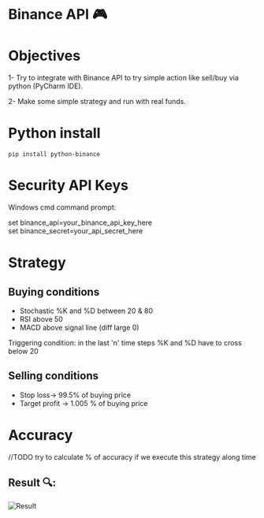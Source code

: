 # Binance API 🎮

# Objectives

1- Try to integrate with Binance API to try simple action like sell/buy via python (PyCharm IDE).

2- Make some simple strategy and run with real funds.

# Python install

```pip install python-binance```


# Security API Keys

Windows cmd command prompt:

set binance_api=your_binance_api_key_here  
set binance_secret=your_api_secret_here

# Strategy
## Buying conditions
* Stochastic %K and %D between 20 & 80
* RSI above 50
* MACD above signal line (diff large 0)


Triggering condition: in the last 'n' time steps %K and %D have to cross below 20

## Selling conditions
* Stop loss-> 99.5% of buying price
* Target profit -> 1.005 % of buying price

# Accuracy

//TODO try to calculate % of accuracy if we execute this strategy along time


## Result 🔍:

![Result](img/Result.JPG)

